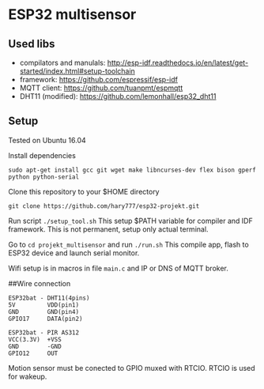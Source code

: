 

# ESP32 multisensor

## Used libs

 - compilators and manulals: http://esp-idf.readthedocs.io/en/latest/get-started/index.html#setup-toolchain
 - framework: https://github.com/espressif/esp-idf
 - MQTT client: https://github.com/tuanpmt/espmqtt
 - DHT11 (modified): https://github.com/lemonhall/esp32_dht11


## Setup

Tested on Ubuntu 16.04

Install dependencies
```
sudo apt-get install gcc git wget make libncurses-dev flex bison gperf python python-serial
```

Clone this repository to your $HOME directory
```
git clone https://github.com/hary777/esp32-projekt.git
```

Run script `./setup_tool.sh`
This setup $PATH variable for compiler and IDF framework.
This is not permanent, setup only actual terminal.

Go to `cd projekt_multisensor` and run `./run.sh`
This compile app, flash to ESP32 device and launch serial monitor.

Wifi setup is in macros in file `main.c` and IP or DNS of MQTT broker.


##Wire connection
```
ESP32bat - DHT11(4pins)
5V         VDD(pin1)
GND        GND(pin4)
GPIO17     DATA(pin2)

ESP32bat - PIR AS312
VCC(3.3V)  +VSS
GND        -GND
GPIO12     OUT
```

Motion sensor must be conected to GPIO muxed with RTCIO. RTCIO is used for wakeup.








